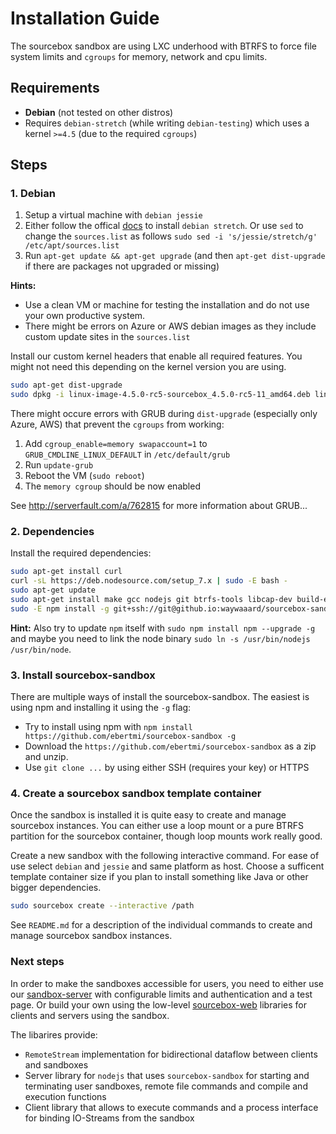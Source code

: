 Installation Guide
==================

The sourcebox sandbox are using LXC underhood with BTRFS to force file system limits and `cgroups` for memory, network and cpu limits.

## Requirements

* **Debian** (not tested on other distros)
* Requires `debian-stretch` (while writing `debian-testing`) which uses a kernel `>=4.5` (due to the required `cgroups`)

## Steps

### 1. Debian

1. Setup a virtual machine with `debian jessie`
2. Either follow the offical [docs](https://wiki.debian.org/DebianTesting#How_to_use_Debian_.28next-stable.29_Testing) to install `debian stretch`. Or use `sed` to change the `sources.list` as follows `sudo sed -i 's/jessie/stretch/g' /etc/apt/sources.list`
3. Run `apt-get update && apt-get upgrade` (and then `apt-get dist-upgrade` if there are packages not upgraded or missing)

**Hints:**

* Use a clean VM or machine for testing the installation and do not use your own productive system.
* There might be errors on Azure or AWS debian images as they include custom update sites in the `sources.list`

Install our custom kernel headers that enable all required features. You might not need this depending on the kernel version you are using.

```bash
sudo apt-get dist-upgrade
sudo dpkg -i linux-image-4.5.0-rc5-sourcebox_4.5.0-rc5-11_amd64.deb linux-headers-4.5.0-rc5-sourcebox_4.5.0-rc5-1_amd64.deb
```

There might occure errors with GRUB during `dist-upgrade` (especially only Azure, AWS) that prevent the `cgroups` from working:

1. Add `cgroup_enable=memory swapaccount=1` to `GRUB_CMDLINE_LINUX_DEFAULT` in `/etc/default/grub`
2. Run `update-grub`
3. Reboot the VM (`sudo reboot`)
4. The `memory cgroup` should be now enabled

See http://serverfault.com/a/762815 for more information about GRUB...

### 2. Dependencies

Install the required dependencies:

```bash
sudo apt-get install curl
curl -sL https://deb.nodesource.com/setup_7.x | sudo -E bash -
sudo apt-get update
sudo apt-get install make gcc nodejs git btrfs-tools libcap-dev build-essential lxc lxc-dev
sudo -E npm install -g git+ssh://git@github.io:waywaaard/sourcebox-sandbox
```

**Hint:** Also try to update `npm` itself with `sudo npm install npm --upgrade -g` and maybe you need to link the node binary `sudo ln -s /usr/bin/nodejs /usr/bin/node`.

### 3. Install sourcebox-sandbox

There are multiple ways of install the sourcebox-sandbox. The easiest is using npm and installing it using the `-g` flag:

* Try to install using npm with `npm install https://github.com/ebertmi/sourcebox-sandbox -g`
* Download the `https://github.com/ebertmi/sourcebox-sandbox` as a zip and unzip.
* Use `git clone ...` by using either SSH (requires your key) or HTTPS

### 4. Create a sourcebox sandbox template container

Once the sandbox is installed it is quite easy to create and manage sourcebox instances. You can either use a loop mount or a pure BTRFS partition for the sourcebox container, though loop mounts work really good.

Create a new sandbox with the following interactive command. For ease of use select `debian` and `jessie` and same platform as host. Choose a sufficent template container size if you plan to install something like Java or other bigger dependencies.

```bash
sudo sourcebox create --interactive /path
```

See `README.md` for a description of the individual commands to create and manage sourcebox sandbox instances.

### Next steps

In order to make the sandboxes accessible for users, you need to either use our [sandbox-server](https://github.com/waywaaard/sandbox-server) with configurable limits and authentication and a test page. Or build your own using the low-level [sourcebox-web](https://github.com/waywaaard/sourcebox-web) libraries for clients and servers using the sandbox. 

The libarires provide:

* `RemoteStream` implementation for bidirectional dataflow between clients and sandboxes
* Server library for `nodejs` that uses `sourcebox-sandbox` for starting and terminating user sandboxes, remote file commands and compile and execution functions
* Client library that allows to execute commands and a process interface for binding IO-Streams from the sandbox
